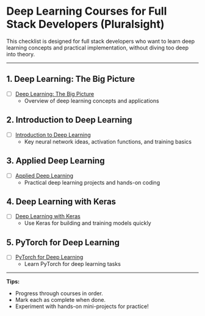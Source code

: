 # Deep Learning Courses for Full Stack Developers (Pluralsight)

This checklist is designed for full stack developers who want to learn deep learning concepts and practical implementation, without diving too deep into theory.

---

## 1. Deep Learning: The Big Picture
- [ ] [Deep Learning: The Big Picture](https://www.pluralsight.com/courses/deep-learning-big-picture)
    - Overview of deep learning concepts and applications

## 2. Introduction to Deep Learning
- [ ] [Introduction to Deep Learning](https://www.pluralsight.com/courses/introduction-to-deep-learning)
    - Key neural network ideas, activation functions, and training basics

## 3. Applied Deep Learning
- [ ] [Applied Deep Learning](https://www.pluralsight.com/courses/applied-deep-learning)
    - Practical deep learning projects and hands-on coding

## 4. Deep Learning with Keras
- [ ] [Deep Learning with Keras](https://www.pluralsight.com/courses/deep-learning-keras)
    - Use Keras for building and training models quickly

## 5. PyTorch for Deep Learning
- [ ] [PyTorch for Deep Learning](https://www.pluralsight.com/courses/pytorch-deep-learning)
    - Learn PyTorch for deep learning tasks

---

**Tips:**
- Progress through courses in order.
- Mark each as complete when done.
- Experiment with hands-on mini-projects for practice!
